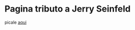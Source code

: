 # Pagina tributo a Jerry Seinfeld 

picale [aqui](https://github.com/gercholco/primer-proyecto/blob/main/index.html)
